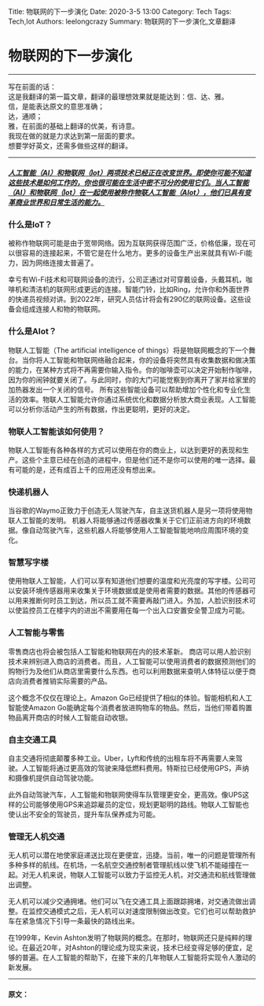 Title: 物联网的下一步演化
Date: 2020-3-5 13:00
Category: Tech
Tags: Tech,Iot
Authors: leelongcrazy
Summary: 物联网的下一步演化,文章翻译

# 物联网的下一步演化
---
写在前面的话：<br>
这是我翻译的第一篇文章，翻译的最理想效果就是能达到：信、达、雅。<br>信，是能表达原文的意思准确；<br>达，通顺；<br>雅，在前面的基础上翻译的优美，有诗意。<br>我现在做的就是力求达到第一层面的要求。<br>想要学好英文，还需多做些这样的翻译。

---

##### [人工智能（AI）和物联网（Iot）两项技术已经正在改变世界。即使你可能不知道这些技术是如何工作的，你也很可能在生活中密不可分的使用它们。当人工智能（AI）和物联网（Iot）在一起使用被称作物联人工智能（AIot），他们已具有变革商业世界和日常生活的能力。](https://medium.com/@jason.hope/this-is-the-next-step-in-evolution-for-iot-26077c7b8472 "原文地址：")

### 什么是IoT？
被称作物联网可能是由于宽带网络。因为互联网获得范围广泛，价格低廉，现在可以很容易的连接起来，不管它是在什么地方。更多的设备生产出来就具有Wi-Fi能力，因为网络连接太普遍了。

幸亏有Wi-Fi技术和可联网设备的流行，公司正通过对可穿戴设备，头戴耳机，咖啡机和清洁机的联网形成更远的连接。智能门铃，比如Ring，允许你和外面世界的快递员视频对讲。到2022年，研究人员估计将会有290亿的联网设备。这些设备会组成连接人和物的物联网。

### 什么是AIot？
物联人工智能（The artificial intelligence of things）将是物联网概念的下一个舞台。当你将人工智能和物联网络融合起来，你的设备将突然具有收集数据和做决策的能力，在某种方式将不再需要你输入指令。你的咖啡壶可以决定开始制作咖啡，因为你的闹钟就要关闭了。与此同时，你的大门可能觉察到你离开了家并给家里的加热器发出一个关闭的信号。
所有这些智能设备可以帮助增加个性化和专业化生活的效率。物联人工智能允许你通过系统优化和数据分析放大商业表现。人工智能可以分析你活动产生的所有数据，作出更聪明，更好的决定。

### 物联人工智能该如何使用？
物联人工智能有各种各样的方式可以使用在你的商业上，以达到更好的表现和生产。这些个主意已经在创造的进程中，但是他们还不是你可以使用的唯一选择。最有可能的是，还有成百上千的应用还没有想出来。

### 快递机器人
当谷歌的Waymo正致力于创造无人驾驶汽车，自主送货机器人是另一项将使用物联人工智能的发明。
机器人将能够通过传感器收集关于它们正前进方向的环境数据。像自动驾驶汽车，这些机器人将能够使用人工智能智能地响应周围环境的变化。

### 智慧写字楼
使用物联人工智能，人们可以享有知道他们想要的温度和光亮度的写字楼。公司可以安装环境传感器用来收集关于环境数据或是使用者需要的数据。其他的传感器可以用来推断何时员工到达，所以员工就不需要再敲门进入。外加，人脸识别技术可以使监控员工在楼宇内的进出不需要用在每一个出入口安置安全警卫成为可能。


### 人工智能与零售
零售商店也将会被包括人工智能和物联网在内的技术革新。
商店可以用人脸识别技术来辨别进入商店的消费者。而且，人工智能可以使用消费者的数据预测他们的购物行为及他们从商店里需要什么东西。也可以利用数据来查明人体特征以便于商店向消费者推销实际需要的产品。

这个概念不仅仅在理论上。Amazon Go已经提供了相似的体验。智能相机和人工智能使Amazon Go能确定每个消费者放进购物车的物品。然后，当他们带着购置物品离开商店的时候人工智能自动收银。

### 自主交通工具
自主交通将彻底颠覆多种工业。Uber，Lyft和传统的出租车将不再需要人来驾驶。人工智能将通过更高效的驾驶来降低燃料费用。特斯拉已经使用GPS，声纳和摄像机提供自动驾驶功能。

此外自动驾驶汽车，人工智能和物联网使得车队管理更安全，更高效。像UPS这样的公司能够使用GPS来追踪雇员的定位，规划更聪明的路线。物联人工智能也使认出不安全的驾驶员，提升车队保养成为可能。


### 管理无人机交通
无人机可以潜在地使家庭递送比现在更便宜，迅捷。当前，唯一的问题是管理所有多种多样的航线。在机场，一名航空交通控制者管理航线以使飞机不能碰撞在一起。对无人机来说，物联人工智能可以致力于监控无人机，对交通流和航线管理做出调整。

无人机可以减少交通拥堵。他们可以飞在交通工具上面跟踪拥堵，对交通流做出调整。在监控交通模式之后，无人机可以对速度限制做出改变。它们也可以帮助救护车在紧急情况下引导一条最快的路线出来。

在1999年，Kevin Ashton发明了物联网的概念。在那时，物联网还只是纯粹的理论。在最近20年，对Ashton的理论成为现实来说，技术已经变得足够的便宜，足够的普遍。在人工智能的帮助下，在接下来的几年物联人工智能将实现令人激动的新发展。

---

#### 原文：









